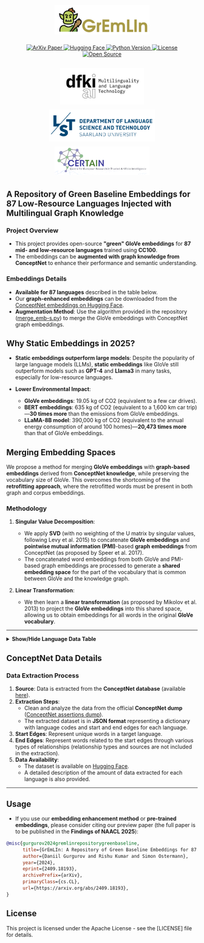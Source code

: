 <h1 align="center">
  <img src="assets/logo.png" width="250"/>
</h1>

<p align="center">
    <!-- ArXiv Paper -->
    <a href="https://arxiv.org/abs/2409.18193">
        <img alt="ArXiv Paper" src="https://img.shields.io/badge/arXiv-2409.18193-b31b1b.svg">
    </a>
    <!-- Hugging Face -->
    <a href="https://huggingface.co/DFKI">
        <img alt="Hugging Face" src="https://img.shields.io/badge/HuggingFace-Models-yellow.svg?logo=huggingface">
    </a>
    <!-- Python Version -->
      <a href="https://www.python.org/">
      <img alt="Python Version" src="https://img.shields.io/badge/Python-3.6–3.9-blue.svg?logo=python">
      </a>
    <!-- License -->
    <a href="https://github.com/d-gurgurov/GrEmLIn-Green-Embeddings-LRLs/blob/main/LICENSE">
        <img alt="License" src="https://img.shields.io/github/license/d-gurgurov/GrEmLIn-Green-Embeddings-LRLs?logo=github&color=green">
    </a>
    <!-- Open Source -->
    <a href="https://github.com/d-gurgurov/GrEmLIn-Green-Embeddings-LRLs/">
        <img alt="Open Source" src="https://badges.frapsoft.com/os/v1/open-source.svg?v=103">
    </a>
</p>


<h3 align="center">
    <a href="https://www.dfki.de/web/forschung/forschungsbereiche/sprachtechnologie-und-multilingualitaet">
        <img style="padding: 5px;" width="220" src="assets/dfki.jpg" alt="dfki"/>
    </a>
    <a href="https://www.uni-saarland.de/en/department/lst.html">
        <img style="padding: 5px;" width="280" src="assets/lst.png" alt="lst"/>
    </a>
    <a href="https://www.certain-trust.eu/">
        <img style="padding: 5px;" width="250" src="assets/certain-bg.png" alt="certain"/>
    </a>
</h3>

<h3 align="center">
</h3>


## A Repository of Green Baseline Embeddings for 87 Low-Resource Languages Injected with Multilingual Graph Knowledge

### Project Overview
- This project provides open-source **"green" GloVe embeddings** for **87 mid- and low-resource languages** trained using **CC100**.
- The embeddings can be **augmented with graph knowledge from ConceptNet** to enhance their performance and semantic understanding.

### Embeddings Details
- **Available for 87 languages** described in the table below.
- Our **graph-enhanced embeddings** can be downloaded from the [ConceptNet embeddings on Hugging Face](https://huggingface.co/DGurgurov/conceptnet_embeddings).
- **Augmentation Method**: Use the algorithm provided in the repository ([merge_emb-s.py](https://github.com/d-gurgurov/GrEmLIn-Green-Embeddings-LRLs/blob/main/src/utils/merge_emb-s.py)) to merge the GloVe embeddings with ConceptNet graph embeddings.

## Why Static Embeddings in 2025?

- **Static embeddings outperform large models**: Despite the popularity of large language models (LLMs), **static embeddings** like GloVe still outperform models such as **GPT-4** and **Llama3** in many tasks, especially for low-resource languages.

- **Lower Environmental Impact**: 
   - **GloVe embeddings**: 19.05 kg of CO2 (equivalent to a few car drives).
   - **BERT embeddings**: 635 kg of CO2 (equivalent to a 1,600 km car trip)—**30 times more** than the emissions from GloVe embeddings.
   - **LLaMA-8B model**: 390,000 kg of CO2 (equivalent to the annual energy consumption of around 100 homes)—**20,473 times more** than that of GloVe embeddings.

## Merging Embedding Spaces

We propose a method for merging **GloVe embeddings** with **graph-based embeddings** derived from **ConceptNet knowledge**, while preserving the vocabulary size of GloVe. This overcomes the shortcoming of the **retrofitting approach**, where the retrofitted words must be present in both graph and corpus embeddings.

### Methodology

1. **Singular Value Decomposition**:
   - We apply **SVD** (with no weighting of the U matrix by singular values, following Levy et al. 2015) to concatenate **GloVe embeddings** and **pointwise mutual information (PMI)**-based **graph embeddings** from ConceptNet (as proposed by Speer et al. 2017).
   - The concatenated word embeddings from both GloVe and PMI-based graph embeddings are processed to generate a **shared embedding space** for the part of the vocabulary that is common between GloVe and the knowledge graph.
   
2. **Linear Transformation**:
   - We then learn a **linear transformation** (as proposed by Mikolov et al. 2013) to project the **GloVe embeddings** into this shared space, allowing us to obtain embeddings for all words in the original **GloVe vocabulary**.


---

<details>
  <summary><strong>Show/Hide Language Data Table</strong></summary>

  <table>
    <thead>
      <tr>
        <th>ISO</th>
        <th>Language Name</th>
        <th>Dataset Size</th>
        <th>Class</th>
        <th>ConceptNet Data</th>
      </tr>
    </thead>
    <tbody>
      <tr><td><a href="https://huggingface.co/DFKI/glove-ss-cc100">ss</a></td><td>Swati</td><td>86K</td><td>1</td><td>✘</td></tr>
        <tr><td><a href="https://huggingface.co/DFKI/glove-sc-cc100">sc</a></td><td>Sardinian</td><td>143K</td><td>1</td><td>✓</td></tr>
        <tr><td><a href="https://huggingface.co/DFKI/glove-yo-cc100">yo</a></td><td>Yoruba</td><td>1.1M</td><td>2</td><td>✓</td></tr>
        <tr><td><a href="https://huggingface.co/DFKI/glove-gn-cc100">gn</a></td><td>Guarani</td><td>1.5M</td><td>1</td><td>✓</td></tr>
        <tr><td><a href="https://huggingface.co/DFKI/glove-qu-cc100">qu</a></td><td>Quechua</td><td>1.5M</td><td>1</td><td>✓</td></tr>
        <tr><td><a href="https://huggingface.co/DFKI/glove-ns-cc100">ns</a></td><td>Northern Sotho</td><td>1.8M</td><td>1</td><td>✘</td></tr>
        <tr><td><a href="https://huggingface.co/DFKI/glove-li-cc100">li</a></td><td>Limburgish</td><td>2.2M</td><td>1</td><td>✓</td></tr>
        <tr><td><a href="https://huggingface.co/DFKI/glove-ln-cc100">ln</a></td><td>Lingala</td><td>2.3M</td><td>1</td><td>✓</td></tr>
        <tr><td><a href="https://huggingface.co/DFKI/glove-wo-cc100">wo</a></td><td>Wolof</td><td>3.6M</td><td>2</td><td>✓</td></tr>
        <tr><td><a href="https://huggingface.co/DFKI/glove-zu-cc100">zu</a></td><td>Zulu</td><td>4.3M</td><td>2</td><td>✓</td></tr>
        <tr><td><a href="https://huggingface.co/DFKI/glove-rm-cc100">rm</a></td><td>Romansh</td><td>4.8M</td><td>1</td><td>✓</td></tr>
        <tr><td><a href="https://huggingface.co/DFKI/glove-ig-cc100">ig</a></td><td>Igbo</td><td>6.6M</td><td>1</td><td>✘</td></tr>
        <tr><td><a href="https://huggingface.co/DFKI/glove-lg-cc100">lg</a></td><td>Ganda</td><td>7.3M</td><td>1</td><td>✘</td></tr>
        <tr><td><a href="https://huggingface.co/DFKI/glove-as-cc100">as</a></td><td>Assamese</td><td>7.6M</td><td>1</td><td>✘</td></tr>
        <tr><td><a href="https://huggingface.co/DFKI/glove-tn-cc100">tn</a></td><td>Tswana</td><td>8.0M</td><td>2</td><td>✘</td></tr>
        <tr><td><a href="https://huggingface.co/DFKI/glove-ht-cc100">ht</a></td><td>Haitian</td><td>9.1M</td><td>2</td><td>✓</td></tr>
        <tr><td><a href="https://huggingface.co/DFKI/glove-om-cc100">om</a></td><td>Oromo</td><td>11M</td><td>1</td><td>✘</td></tr>
        <tr><td><a href="https://huggingface.co/DFKI/glove-su-cc100">su</a></td><td>Sundanese</td><td>15M</td><td>1</td><td>✓</td></tr>
        <tr><td><a href="https://huggingface.co/DFKI/glove-bs-cc100">bs</a></td><td>Bosnian</td><td>18M</td><td>3</td><td>✘</td></tr>
        <tr><td><a href="https://huggingface.co/DFKI/glove-br-cc100">br</a></td><td>Breton</td><td>21M</td><td>1</td><td>✓</td></tr>
        <tr><td><a href="https://huggingface.co/DFKI/glove-gd-cc100">gd</a></td><td>Scottish Gaelic</td><td>22M</td><td>1</td><td>✓</td></tr>
        <tr><td><a href="https://huggingface.co/DFKI/glove-xh-cc100">xh</a></td><td>Xhosa</td><td>25M</td><td>2</td><td>✓</td></tr>
        <tr><td><a href="https://huggingface.co/DFKI/glove-mg-cc100">mg</a></td><td>Malagasy</td><td>29M</td><td>1</td><td>✓</td></tr>
        <tr><td><a href="https://huggingface.co/DFKI/glove-jv-cc100">jv</a></td><td>Javanese</td><td>37M</td><td>1</td><td>✓</td></tr>
        <tr><td><a href="https://huggingface.co/DFKI/glove-fy-cc100">fy</a></td><td>Frisian</td><td>38M</td><td>0</td><td>✓</td></tr>
        <tr><td><a href="https://huggingface.co/DFKI/glove-sa-cc100">sa</a></td><td>Sanskrit</td><td>44M</td><td>2</td><td>✓</td></tr>
        <tr><td><a href="https://huggingface.co/DFKI/glove-my-cc100">my</a></td><td>Burmese</td><td>46M</td><td>1</td><td>✓</td></tr>
        <tr><td><a href="https://huggingface.co/DFKI/glove-ug-cc100">ug</a></td><td>Uyghur</td><td>46M</td><td>1</td><td>✓</td></tr>
        <tr><td><a href="https://huggingface.co/DFKI/glove-yi-cc100">yi</a></td><td>Yiddish</td><td>51M</td><td>1</td><td>✓</td></tr>
        <tr><td><a href="https://huggingface.co/DFKI/glove-or-cc100">or</a></td><td>Oriya</td><td>56M</td><td>1</td><td>✓</td></tr>
        <tr><td><a href="https://huggingface.co/DFKI/glove-ha-cc100">ha</a></td><td>Hausa</td><td>61M</td><td>2</td><td>✓</td></tr>
        <tr><td><a href="https://huggingface.co/DFKI/glove-la-cc100">la</a></td><td>Lao</td><td>63M</td><td>2</td><td>✓</td></tr>
        <tr><td><a href="https://huggingface.co/DFKI/glove-sd-cc100">sd</a></td><td>Sindhi</td><td>67M</td><td>1</td><td>✓</td></tr>
        <tr><td><a href="https://huggingface.co/DFKI/glove-ta_rom-cc100">ta_rom</a></td><td>Tamil Romanized</td><td>68M</td><td>3</td><td>✘</td></tr>
        <tr><td><a href="https://huggingface.co/DFKI/glove-so-cc100">so</a></td><td>Somali</td><td>78M</td><td>1</td><td>✓</td></tr>
        <tr><td><a href="https://huggingface.co/DFKI/glove-te_rom-cc100">te_rom</a></td><td>Telugu Romanized</td><td>79M</td><td>1</td><td>✘</td></tr>
        <tr><td><a href="https://huggingface.co/DFKI/glove-ku-cc100">ku</a></td><td>Kurdish</td><td>90M</td><td>0</td><td>✓</td></tr>
        <tr><td><a href="https://huggingface.co/DFKI/glove-pu-cc100">pu</a></td><td>Punjabi</td><td>90M</td><td>2</td><td>✓</td></tr>
        <tr><td><a href="https://huggingface.co/DFKI/glove-ps-cc100">ps</a></td><td>Pashto</td><td>107M</td><td>1</td><td>✓</td></tr>
        <tr><td><a href="https://huggingface.co/DFKI/glove-ga-cc100">ga</a></td><td>Irish</td><td>108M</td><td>2</td><td>✓</td></tr>
        <tr><td><a href="https://huggingface.co/DFKI/glove-am-cc100">am</a></td><td>Amharic</td><td>133M</td><td>2</td><td>✓</td></tr>
        <tr><td><a href="https://huggingface.co/DFKI/glove-ur_rom-cc100">ur_rom</a></td><td>Urdu Romanized</td><td>141M</td><td>3</td><td>✘</td></tr>
        <tr><td><a href="https://huggingface.co/DFKI/glove-km-cc100">km</a></td><td>Khmer</td><td>153M</td><td>1</td><td>✓</td></tr>
        <tr><td><a href="https://huggingface.co/DFKI/glove-uz-cc100">uz</a></td><td>Uzbek</td><td>155M</td><td>3</td><td>✓</td></tr>
        <tr><td><a href="https://huggingface.co/DFKI/glove-bn_rom-cc100">bn_rom</a></td><td>Bengali Romanized</td><td>164M</td><td>3</td><td>✘</td></tr>
        <tr><td><a href="https://huggingface.co/DFKI/glove-ky-cc100">ky</a></td><td>Kyrgyz</td><td>173M</td><td>3</td><td>✓</td></tr>
        <tr><td><a href="https://huggingface.co/DFKI/glove-my_zaw-cc100">my_zaw</a></td><td>Burmese (Zawgyi)</td><td>178M</td><td>1</td><td>✘</td></tr>
        <tr><td><a href="https://huggingface.co/DFKI/glove-cy-cc100">cy</a></td><td>Welsh</td><td>179M</td><td>1</td><td>✓</td></tr>
        <tr><td><a href="https://huggingface.co/DFKI/glove-gu-cc100">gu</a></td><td>Gujarati</td><td>242M</td><td>1</td><td>✓</td></tr>
        <tr><td><a href="https://huggingface.co/DFKI/glove-eo-cc100">eo</a></td><td>Esperanto</td><td>250M</td><td>1</td><td>✓</td></tr>
        <tr><td><a href="https://huggingface.co/DFKI/glove-af-cc100">af</a></td><td>Afrikaans</td><td>305M</td><td>3</td><td>✓</td></tr>
        <tr><td><a href="https://huggingface.co/DFKI/glove-sw-cc100">sw</a></td><td>Swahili</td><td>332M</td><td>2</td><td>✓</td></tr>
        <tr><td><a href="https://huggingface.co/DFKI/glove-mr-cc100">mr</a></td><td>Marathi</td><td>334M</td><td>2</td><td>✓</td></tr>
        <tr><td><a href="https://huggingface.co/DFKI/glove-kn-cc100">kn</a></td><td>Kannada</td><td>360M</td><td>1</td><td>✓</td></tr>
        <tr><td><a href="https://huggingface.co/DFKI/glove-ne-cc100">ne</a></td><td>Nepali</td><td>393M</td><td>1</td><td>✓</td></tr>
        <tr><td><a href="https://huggingface.co/DFKI/glove-mn-cc100">mn</a></td><td>Mongolian</td><td>397M</td><td>1</td><td>✓</td></tr>
        <tr><td><a href="https://huggingface.co/DFKI/glove-si-cc100">si</a></td><td>Sinhala</td><td>452M</td><td>0</td><td>✓</td></tr>
        <tr><td><a href="https://huggingface.co/DFKI/glove-te-cc100">te</a></td><td>Telugu</td><td>536M</td><td>1</td><td>✓</td></tr>
        <tr><td><a href="https://huggingface.co/DFKI/glove-la-cc100">la</a></td><td>Latin</td><td>609M</td><td>3</td><td>✓</td></tr>
        <tr><td><a href="https://huggingface.co/DFKI/glove-be-cc100">be</a></td><td>Belarussian</td><td>692M</td><td>3</td><td>✓</td></tr>
        <tr><td><a href="https://huggingface.co/DFKI/glove-tl-cc100">tl</a></td><td>Tagalog</td><td>701M</td><td>3</td><td>✘</td></tr>
        <tr><td><a href="https://huggingface.co/DFKI/glove-mk-cc100">mk</a></td><td>Macedonian</td><td>706M</td><td>1</td><td>✓</td></tr>
        <tr><td><a href="https://huggingface.co/DFKI/glove-gl-cc100">gl</a></td><td>Galician</td><td>708M</td><td>3</td><td>✓</td></tr>
        <tr><td><a href="https://huggingface.co/DFKI/glove-hy-cc100">hy</a></td><td>Armenian</td><td>776M</td><td>1</td><td>✓</td></tr>
        <tr><td><a href="https://huggingface.co/DFKI/glove-is-cc100">is</a></td><td>Icelandic</td><td>779M</td><td>2</td><td>✓</td></tr>
        <tr><td><a href="https://huggingface.co/DFKI/glove-ml-cc100">ml</a></td><td>Malayalam</td><td>831M</td><td>1</td><td>✓</td></tr>
        <tr><td><a href="https://huggingface.co/DFKI/glove-bn-cc100">bn</a></td><td>Bengali</td><td>860M</td><td>3</td><td>✓</td></tr>
        <tr><td><a href="https://huggingface.co/DFKI/glove-ur-cc100">ur</a></td><td>Urdu</td><td>884M</td><td>3</td><td>✓</td></tr>
        <tr><td><a href="https://huggingface.co/DFKI/glove-kk-cc100">kk</a></td><td>Kazakh</td><td>889M</td><td>3</td><td>✓</td></tr>
        <tr><td><a href="https://huggingface.co/DFKI/glove-ka-cc100">ka</a></td><td>Georgian</td><td>1.1G</td><td>3</td><td>✓</td></tr>
        <tr><td><a href="https://huggingface.co/DFKI/glove-az-cc100">az</a></td><td>Azerbaijani</td><td>1.3G</td><td>1</td><td>✓</td></tr>
        <tr><td><a href="https://huggingface.co/DFKI/glove-sq-cc100">sq</a></td><td>Albanian</td><td>1.3G</td><td>1</td><td>✓</td></tr>
        <tr><td><a href="https://huggingface.co/DFKI/glove-ta-cc100">ta</a></td><td>Tamil</td><td>1.3G</td><td>3</td><td>✓</td></tr>
        <tr><td><a href="https://huggingface.co/DFKI/glove-et-cc100">et</a></td><td>Estonian</td><td>1.7G</td><td>3</td><td>✓</td></tr>
        <tr><td><a href="https://huggingface.co/DFKI/glove-lv-cc100">lv</a></td><td>Latvian</td><td>2.1G</td><td>3</td><td>✓</td></tr>
        <tr><td><a href="https://huggingface.co/DFKI/glove-ms-cc100">ms</a></td><td>Malay</td><td>2.1G</td><td>3</td><td>✓</td></tr>
        <tr><td><a href="https://huggingface.co/DFKI/glove-sl-cc100">sl</a></td><td>Slovenian</td><td>2.8G</td><td>3</td><td>✓</td></tr>
        <tr><td><a href="https://huggingface.co/DFKI/glove-lt-cc100">lt</a></td><td>Lithuanian</td><td>3.4G</td><td>3</td><td>✓</td></tr>
        <tr><td><a href="https://huggingface.co/DFKI/glove-he-cc100">he</a></td><td>Hebrew</td><td>6.1G</td><td>3</td><td>✓</td></tr>
        <tr><td><a href="https://huggingface.co/DFKI/glove-sk-cc100">sk</a></td><td>Slovak</td><td>6.1G</td><td>3</td><td>✓</td></tr>
        <tr><td><a href="https://huggingface.co/DFKI/glove-el-cc100">el</a></td><td>Greek</td><td>7.4G</td><td>3</td><td>✓</td></tr>
        <tr><td><a href="https://huggingface.co/DFKI/glove-th-cc100">th</a></td><td>Thai</td><td>8.7G</td><td>3</td><td>✓</td></tr>
        <tr><td><a href="https://huggingface.co/DFKI/glove-bg-cc100">bg</a></td><td>Bulgarian</td><td>9.3G</td><td>3</td><td>✓</td></tr>
        <tr><td><a href="https://huggingface.co/DFKI/glove-da-cc100">da</a></td><td>Danish</td><td>12G</td><td>3</td><td>✓</td></tr>
        <tr><td><a href="https://huggingface.co/DFKI/glove-uk-cc100">uk</a></td><td>Ukrainian</td><td>14G</td><td>3</td><td>✓</td></tr>
        <tr><td><a href="https://huggingface.co/DFKI/glove-ro-cc100">ro</a></td><td>Romanian</td><td>16G</td><td>3</td><td>✓</td></tr>
        <tr><td><a href="https://huggingface.co/DFKI/glove-id-cc100">id</a></td><td>Indonesian</td><td>36G</td><td>3</td><td>✘</
    </tbody>
  </table>

</details>


## ConceptNet Data Details

### Data Extraction Process
1. **Source**: Data is extracted from the **ConceptNet database** (available [here](https://github.com/commonsense/conceptnet5/wiki/Downloads)).
2. **Extraction Steps**:
   - Clean and analyze the data from the official **ConceptNet dump** ([ConceptNet assertions dump](https://s3.amazonaws.com/conceptnet/downloads/2019/edges/conceptnet-assertions-5.7.0.csv.gz)).
   - The extracted dataset is in **JSON format** representing a dictionary with language codes and start and end edges for each language.
3. **Start Edges**: Represent unique words in a target language.
4. **End Edges**: Represent words related to the start edges through various types of relationships (relationship types and sources are not included in the extraction).
5. **Data Availability**: 
   - The dataset is available on [Hugging Face](https://huggingface.co/datasets/DGurgurov/conceptnet_all).
   - A detailed description of the amount of data extracted for each language is also provided.

---


## Usage

- If you use our **embedding enhancement method** or **pre-trained embeddings**, please consider citing our preview paper (the full paper is to be published in the **Findings of NAACL 2025**):

```bibtex
@misc{gurgurov2024gremlinrepositorygreenbaseline,
      title={GrEmLIn: A Repository of Green Baseline Embeddings for 87 Low-Resource Languages Injected with Multilingual Graph Knowledge}, 
      author={Daniil Gurgurov and Rishu Kumar and Simon Ostermann},
      year={2024},
      eprint={2409.18193},
      archivePrefix={arXiv},
      primaryClass={cs.CL},
      url={https://arxiv.org/abs/2409.18193}, 
}
```

## License

This project is licensed under the Apache License - see the [LICENSE] file for details.
